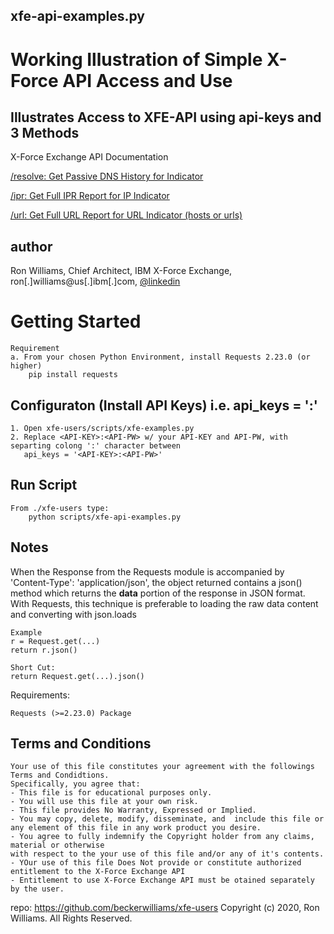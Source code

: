 xfe-api-examples.py
------------
Working Illustration of Simple X-Force API Access and Use
=========================================================
Illustrates Access to XFE-API using api-keys and 3 Methods
----------------------------------------------------------

X-Force Exchange API Documentation

[/resolve:  Get Passive DNS History for Indicator](https://api.xforce.ibmcloud.com/doc/#!/DNS/get_resolve_input)

[/ipr:      Get Full IPR Report for IP Indicator](https://api.xforce.ibmcloud.com/doc/#!/IP_Reputation/get_ipr_ip)

[/url:      Get Full URL Report for URL Indicator (hosts or urls)](https://github.com/beckerwilliams/xfe-users)


author
------

Ron Williams, Chief Architect, IBM X-Force Exchange,
ron[.]williams@us[.]ibm[.]com, 
[@linkedin](https://www.linkedin.com/in/rbwilliams)

Getting Started
===============
    Requirement
    a. From your chosen Python Environment, install Requests 2.23.0 (or higher)
        pip install requests

Configuraton (Install API Keys) i.e. api_keys = '<api-key>:<api-pw>'
------------------------------------------------------------------
    1. Open xfe-users/scripts/xfe-examples.py
    2. Replace <API-KEY>:<API-PW> w/ your API-KEY and API-PW, with separting colong ':' character between
       api_keys = '<API-KEY>:<API-PW>'

Run Script
----------
    From ./xfe-users type:
        python scripts/xfe-api-examples.py
      
Notes
------
When the Response from the Requests module is accompanied by 'Content-Type': 'application/json',
the object returned  contains a json() method which returns the **data** portion of the response in JSON format.
With Requests, this technique is preferable to loading the raw data content and converting with json.loads

    Example
    r = Request.get(...)
    return r.json()
    
    Short Cut:
    return Request.get(...).json()
    
Requirements:

    Requests (>=2.23.0) Package
    
Terms and Conditions
--------------------
    Your use of this file constitutes your agreement with the followings Terms and Condidtions.
    Specifically, you agree that:
    - This file is for educational purposes only. 
    - You will use this file at your own risk.
    - This file provides No Warranty, Expressed or Implied.
    - You may copy, delete, modify, disseminate, and  include this file or any element of this file in any work product you desire.
    - You agree to fully indemnify the Copyright holder from any claims, material or otherwise
    with respect to the your use of this file and/or any of it's contents.
    - YOur use of this file Does Not provide or constitute authorized entitlement to the X-Force Exchange API
    - Entitlement to use X-Force Exchange API must be otained separately by the user.

repo: https://github.com/beckerwilliams/xfe-users
Copyright (c) 2020, Ron Williams. All Rights Reserved.

